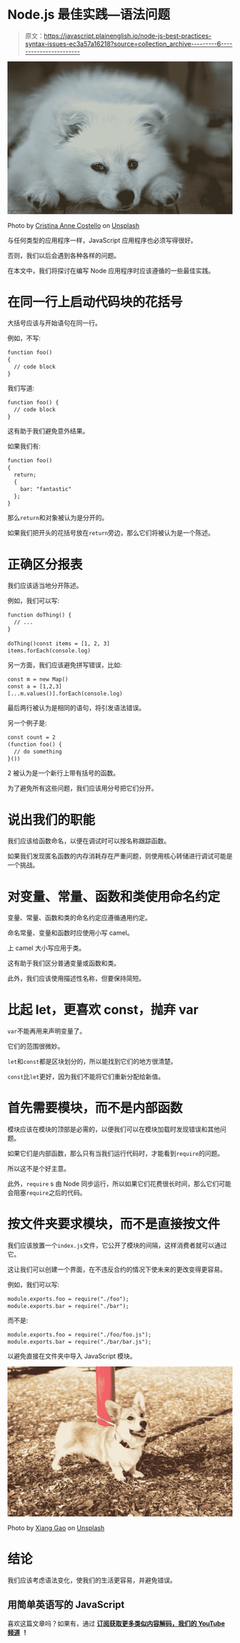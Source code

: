 # Node.js 最佳实践—语法问题

> 原文：<https://javascript.plainenglish.io/node-js-best-practices-syntax-issues-ec3a57a16218?source=collection_archive---------6----------------------->

![](img/fb54677f553040d70bda4d3b36227b14.png)

Photo by [Cristina Anne Costello](https://unsplash.com/@lightupphotos?utm_source=medium&utm_medium=referral) on [Unsplash](https://unsplash.com?utm_source=medium&utm_medium=referral)

与任何类型的应用程序一样，JavaScript 应用程序也必须写得很好。

否则，我们以后会遇到各种各样的问题。

在本文中，我们将探讨在编写 Node 应用程序时应该遵循的一些最佳实践。

# 在同一行上启动代码块的花括号

大括号应该与开始语句在同一行。

例如，不写:

```
function foo() 
{
  // code block
}
```

我们写道:

```
function foo() {
  // code block
}
```

这有助于我们避免意外结果。

如果我们有:

```
function foo()
{
  return;
  { 
    bar: "fantastic"
  };
}
```

那么`return`和对象被认为是分开的。

如果我们把开头的花括号放在`return`旁边，那么它们将被认为是一个陈述。

# 正确区分报表

我们应该适当地分开陈述。

例如，我们可以写:

```
function doThing() {
  // ...
}

doThing()const items = [1, 2, 3]
items.forEach(console.log)
```

另一方面，我们应该避免拼写错误，比如:

```
const m = new Map()
const a = [1,2,3]
[...m.values()].forEach(console.log)
```

最后两行被认为是相同的语句，将引发语法错误。

另一个例子是:

```
const count = 2
(function foo() {
  // do something
}())
```

2 被认为是一个新行上带有括号的函数。

为了避免所有这些问题，我们应该用分号把它们分开。

# 说出我们的职能

我们应该给函数命名，以便在调试时可以按名称跟踪函数。

如果我们发现匿名函数的内存消耗存在严重问题，则使用核心转储进行调试可能是一个挑战。

# 对变量、常量、函数和类使用命名约定

变量、常量、函数和类的命名约定应遵循通用约定。

命名常量、变量和函数时应使用小写 camel。

上 camel 大小写应用于类。

这有助于我们区分普通变量或函数和类。

此外，我们应该使用描述性名称，但要保持简短。

# 比起 let，更喜欢 const，抛弃 var

`var`不能再用来声明变量了。

它们的范围很微妙。

`let`和`const`都是区块划分的，所以能找到它们的地方很清楚。

`const`比`let`更好，因为我们不能将它们重新分配给新值。

# 首先需要模块，而不是内部函数

模块应该在模块的顶部是必需的，以便我们可以在模块加载时发现错误和其他问题。

如果它们是内部函数，那么只有当我们运行代码时，才能看到`require`的问题。

所以这不是个好主意。

此外，`require` s 由 Node 同步运行，所以如果它们花费很长时间，那么它们可能会阻塞`require`之后的代码。

# 按文件夹要求模块，而不是直接按文件

我们应该放置一个`index.js`文件，它公开了模块的间隔，这样消费者就可以通过它。

这让我们可以创建一个界面，在不违反合约的情况下使未来的更改变得更容易。

例如，我们可以写:

```
module.exports.foo = require("./foo");
module.exports.bar = require("./bar");
```

而不是:

```
module.exports.foo = require("./foo/foo.js");
module.exports.bar = require("./bar/bar.js");
```

以避免直接在文件夹中导入 JavaScript 模块。

![](img/70b679ee0b20fdd75b4d062b6f4b3a14.png)

Photo by [Xiang Gao](https://unsplash.com/@xianggao?utm_source=medium&utm_medium=referral) on [Unsplash](https://unsplash.com?utm_source=medium&utm_medium=referral)

# 结论

我们应该考虑语法变化，使我们的生活更容易，并避免错误。

## **用简单英语写的 JavaScript**

喜欢这篇文章吗？如果有，通过 [**订阅获取更多类似内容解码，我们的 YouTube 频道**](https://www.youtube.com/channel/UCtipWUghju290NWcn8jhyAw) **！**